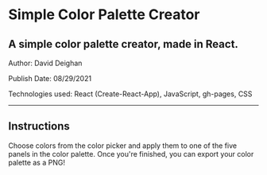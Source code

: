 <h1>Simple Color Palette Creator</h1>
<h2>A simple color palette creator, made in React.</h2>
<p>Author: David Deighan</p>
<p>Publish Date: 08/29/2021</p>
<p>Technologies used: React (Create-React-App), JavaScript, gh-pages, CSS</p>
<hr>
<h2>Instructions</h2>
<p>Choose colors from the color picker and apply them to one of the five panels in the color palette. Once you're finished, you can export your color palette as a PNG!</p>
